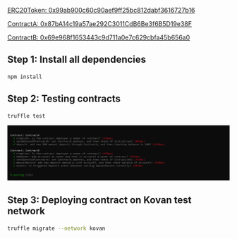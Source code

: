 [ERC20Token: 0x99ab900c60c90aef9ff25bc812dabf3616727b16](https://kovan.etherscan.io/address/0x99ab900c60c90aef9ff25bc812dabf3616727b16)

[ContractA: 0x87bA14c19a57ae292C3011CdB6Be3f6B5D19e38F](https://kovan.etherscan.io/address/0x87bA14c19a57ae292C3011CdB6Be3f6B5D19e38F)

[ContractB: 0x69e968f1653443c9d711a0e7c629cbfa45b656a0](https://kovan.etherscan.io/address/0x69e968f1653443c9d711a0e7c629cbfa45b656a0)

## Step 1: Install all dependencies

```sh
npm install
```
## Step 2: Testing contracts

```sh
truffle test
```
![Test contract](./assets/test-contract.png)
## Step 3: Deploying contract on Kovan test network

```sh
truffle migrate --network kovan
```
